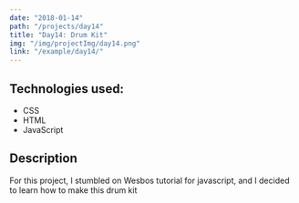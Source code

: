 ```yaml
---
date: "2018-01-14"
path: "/projects/day14"
title: "Day14: Drum Kit"
img: "/img/projectImg/day14.png"
link: "/example/day14/"
---
```


## Technologies used:

- CSS
- HTML
- JavaScript

## Description

For this project, I stumbled on Wesbos tutorial for javascript, and I decided to learn how to make this drum kit
